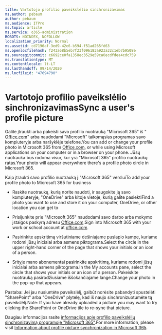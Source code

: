 ```yaml
---
title: Vartotojo profilio paveikslėlio sinchronizavimas
ms.author: pebaum
author: pebaum
ms.audience: ITPro
ms.topic: article
ms.service: o365-administration
ROBOTS: NOINDEX, NOFOLLOW
localization_priority: Normal
ms.assetid: cd7196af-3ed9-42e6-b594-f51ad265fd63
ms.openlocfilehash: f243a68b5eb7f23f096183a923a32c1eb7b9508e
ms.sourcegitcommit: c6692ce0fa1358ec3529e59ca0ecdfdea4cdc759
ms.translationtype: MT
ms.contentlocale: lt-LT
ms.lasthandoff: 09/14/2020
ms.locfileid: "47694790"
---
```

# <a name="sync-a-users-profile-picture"></a><span data-ttu-id="b7192-102">Vartotojo profilio paveikslėlio sinchronizavimas</span><span class="sxs-lookup"><span data-stu-id="b7192-102">Sync a user's profile picture</span></span>

<span data-ttu-id="b7192-103">Galite įtraukti arba pakeisti savo profilio nuotrauką "Microsoft 365" iš " [Office.com](https://www.office.com)" arba naudodami "Microsoft" taikomąsias programas savo kompiuteryje arba naršyklėje telefone.</span><span class="sxs-lookup"><span data-stu-id="b7192-103">You can add or change your profile photo in Microsoft 365 from [Office.com](https://www.office.com), or while using Microsoft applications on your computer or in a browser on your phone.</span></span> <span data-ttu-id="b7192-104">Jūsų nuotrauka bus rodoma visur, kur yra "Microsoft 365" profilio nuotraukų ratas.</span><span class="sxs-lookup"><span data-stu-id="b7192-104">Your photo will appear everywhere there's a profile photo circle in Microsoft 365.</span></span>

<span data-ttu-id="b7192-105">Kaip įtraukti savo profilio nuotrauką į "Microsoft 365" verslui</span><span class="sxs-lookup"><span data-stu-id="b7192-105">To add your profile photo to Microsoft 365 for business</span></span>

- <span data-ttu-id="b7192-106">Raskite nuotrauką, kurią norite naudoti, ir saugokite ją savo kompiuteryje, "OneDrive" arba kitoje vietoje, kurią galite pasiekti</span><span class="sxs-lookup"><span data-stu-id="b7192-106">Find a photo you want to use and store it on your computer, OneDrive, or other location you can get to</span></span>

- <span data-ttu-id="b7192-107">Prisijunkite prie "Microsoft 365" naudodami savo darbo arba mokymo įstaigos paskyrą adresu [Office.com](https://www.office.com).</span><span class="sxs-lookup"><span data-stu-id="b7192-107">Sign into Microsoft 365 with your work or school account at [office.com](https://www.office.com).</span></span>

- <span data-ttu-id="b7192-108">Pasirinkite apskritimą viršutiniame dešiniajame puslapio kampe, kuriame rodomi jūsų inicialai arba asmens piktograma.</span><span class="sxs-lookup"><span data-stu-id="b7192-108">Select the circle in the upper right-hand corner of the page that shows your initials or an icon of a person.</span></span>

- <span data-ttu-id="b7192-109">Srityje mano abonementai pasirinkite apskritimą, kuriame rodomi jūsų inicialai arba asmens piktograma.</span><span class="sxs-lookup"><span data-stu-id="b7192-109">In the My accounts pane, select the circle that shows your initials or an icon of a person.</span></span> <span data-ttu-id="b7192-110">Pakeiskite nuotrauką pasirodžiusiame iššokančiajame lange.</span><span class="sxs-lookup"><span data-stu-id="b7192-110">Change your photo in the pop-up that appears.</span></span>

<span data-ttu-id="b7192-111">Pastaba: Jei jau nusiuntėte paveikslėlį, galbūt norėsite pabandyti spustelėti "SharePoint" arba "OneDrive" plytelę, kad iš naujo sinchronizuotumėte tą paveikslėlį.</span><span class="sxs-lookup"><span data-stu-id="b7192-111">Note: If you have already uploaded a picture you may want to try clicking the SharePoint or OneDrive tile to re-sync that picture.</span></span>

<span data-ttu-id="b7192-112">Daugiau informacijos rasite [informacijos apie profilio paveikslėlių sinchronizavimą programoje "Microsoft 365"](https://support.office.com/article/information-about-profile-picture-synchronization-in-office-365-20594d76-d054-4af4-a660-401133e3d48a).</span><span class="sxs-lookup"><span data-stu-id="b7192-112">For more information, please visit [Information about profile picture synchronization in Microsoft 365](https://support.office.com/article/information-about-profile-picture-synchronization-in-office-365-20594d76-d054-4af4-a660-401133e3d48a).</span></span>
